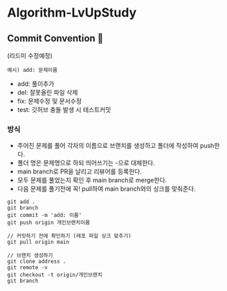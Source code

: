 # Algorithm-LvUpStudy

## Commit Convention 📌

(리드미 수정예정)

`예시) add: 문제이름`

- add: 풀이추가
- del: 잘못올린 파일 삭제
- fix: 문제수정 및 문서수정
- test: 깃허브 충돌 발생 시 테스트커밋

### 방식

- 주어진 문제를 풀어 각자의 이름으로 브랜치를 생성하고 폴더에 작성하여 push한다.
- 폴더 명은 문제명으로 하되 띄어쓰기는 -으로 대체한다.
- main branch로 PR을 날리고 리뷰어를 등록한다.
- 모두 문제를 풀었는지 확인 후 main branch로 merge한다.
- 다음 문제를 풀기전에 꼭! pull하여 main branch와의 싱크를 맞춰준다.

```
git add .
git branch
git commit -m 'add: 이름'
git push origin 개인브랜치이름

// 커밋하기 전에 확인하기 (레포 파일 싱크 맞추기)
git pull origin main

// 브랜치 생성하기
git clone address .
git remote -v
git checkout -t origin/개인브랜치
git branch
```
